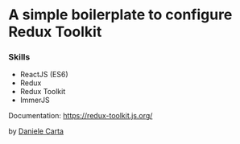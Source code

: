 <h1>A simple boilerplate to configure Redux Toolkit</h1>

<h3>Skills</h3>

- ReactJS (ES6)
- Redux
- Redux Toolkit
- ImmerJS

Documentation: https://redux-toolkit.js.org/

by <a href="https://www.linkedin.com/in/daniele-carta-lugano/?locale=it_IT">Daniele Carta</a>